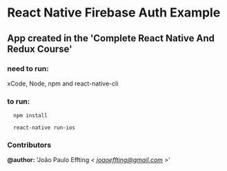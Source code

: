 # React Native Firebase Auth Example


## App created in the 'Complete React Native And Redux Course'

### need to run:

  xCode, Node, npm and react-native-cli

### to run:
```
  npm install

  react-native run-ios
```

### Contributors

**@author:** 'João Paulo Effting *< [joaoeffting@gmail.com](mailto:joaoeffting@gmail.com) >*' 
